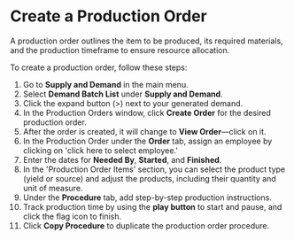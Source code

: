 # Create a Production Order

A production order outlines the item to be produced, its required materials, and the production timeframe to ensure resource allocation.

To create a production order, follow these steps:

1. Go to **Supply and Demand** in the main menu.
2. Select **Demand Batch List** under **Supply and Demand**.
3. Click the expand button (>) next to your generated demand.
4. In the Production Orders window, click **Create Order** for the desired production order.
5. After the order is created, it will change to **View Order**—click on it.
6. In the Production Order under the **Order** tab, assign an employee by clicking on 'click here to select employee.'
7. Enter the dates for **Needed By**, **Started**, and **Finished**.
8. In the 'Production Order Items' section, you can select the product type (yield or source) and adjust the products, including their quantity and unit of measure.
9. Under the **Procedure** tab, add step-by-step production instructions.
10. Track production time by using the **play button** to start and pause, and click the flag icon to finish.
11. Click **Copy Procedure** to duplicate the production order procedure.





